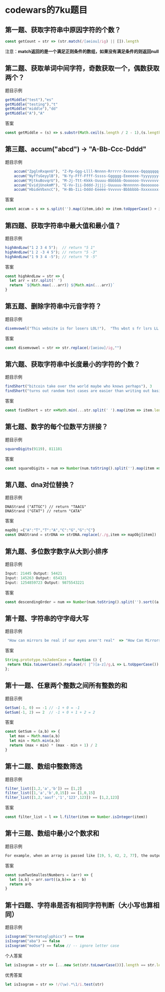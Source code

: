 # codewars的7ku题目

## 第一题、获取字符串中原因字符的个数？

```js
const getCount = str => (str.match(/[aeiou]/ig) || []).length
```

注意：**match返回的是一个满足正则条件的数组，如果没有满足条件的则返回null**

## 第二题、获取单词中间字符，奇数获取一个，偶数获取两个？

题目示例

```js
getMiddle("test"),"es"
getMiddle("testing"),"t"
getMiddle("middle"),"dd"
getMiddle("A"),"A"
```

答案

```js
const getMiddle = (s) => s.substr(Math.ceil(s.length / 2 - 1),(s.length % 2)?1:2)
```

## 第三题、accum("abcd") -> "A-Bb-Ccc-Dddd"

题目示例

```js
	accum("ZpglnRxqenU"), "Z-Pp-Ggg-Llll-Nnnnn-Rrrrrr-Xxxxxxx-Qqqqqqqq-Eeeeeeeee-Nnnnnnnnnn-Uuuuuuuuuuu";
	accum("NyffsGeyylB"), "N-Yy-Fff-Ffff-Sssss-Gggggg-Eeeeeee-Yyyyyyyy-Yyyyyyyyy-Llllllllll-Bbbbbbbbbbb";
	accum("MjtkuBovqrU"), "M-Jj-Ttt-Kkkk-Uuuuu-Bbbbbb-Ooooooo-Vvvvvvvv-Qqqqqqqqq-Rrrrrrrrrr-Uuuuuuuuuuu";
	accum("EvidjUnokmM"), "E-Vv-Iii-Dddd-Jjjjj-Uuuuuu-Nnnnnnn-Oooooooo-Kkkkkkkkk-Mmmmmmmmmm-Mmmmmmmmmmm";
	accum("HbideVbxncC"), "H-Bb-Iii-Dddd-Eeeee-Vvvvvv-Bbbbbbb-Xxxxxxxx-Nnnnnnnnn-Cccccccccc-Ccccccccccc";
```

答案

```js
const accum = s => s.split('').map((item,idx) => item.toUpperCase() + item.toLowerCase().repeat(idx)).join('-')
```

## 第四题、获取字符串中最大值和最小值？

题目示例

```js
highAndLow("1 2 3 4 5");  // return "5 1"
highAndLow("1 2 -3 4 5"); // return "5 -3"
highAndLow("1 9 3 4 -5"); // return "9 -5"
```

答案

```js
const highAndLow = str => {
  let arr = str.split(' ')
  return `${Math.max(...arr)} ${Math.min(...arr)}`
}
```

## 第五题、删除字符串中元音字符？

题目示例

```js
disemvowel("This website is for losers LOL!"),	"Ths wbst s fr lsrs LL!"
```

答案

```js
const disemvowel = str => str.replace(/[aeiou]/ig,"")
```

## 第六题、获取字符串中长度最小的字符的个数？

题目示例

```js
findShort("bitcoin take over the world maybe who knows perhaps"), 3
findShort("turns out random test cases are easier than writing out basic ones"), 3
```

答案

```js
const findShort = str =>Math.min(...str.split(' ').map(item => item.length))
```

## 第七题、数字的每个位数平方拼接？

题目示例

```js
squareDigits(9119), 811181
```

答案

```js
const squareDigits = num => Number(num.toString().split('').map(item => Math.pow(item,2)).join(''))
```

## 第八题、dna对位替换？

题目示例

```
DNAStrand ("ATTGC") // return "TAACG"
DNAStrand ("GTAT") // return "CATA" 
```

答案

```js
mapObj ={"A":"T","T":"A","C":"G","G":"C"}
const DNAStrand = strDNA => strDNA.replace(/./g,item => mapObj[item])
```

## 第九题、多位数字数字从大到小排序

题目示例

```js
Input: 21445 Output: 54421
Input: 145263 Output: 654321
Input: 1254859723 Output: 9875543221
```

答案

```js
const descendingOrder = num => Number(num.toString().split('').sort((a,b)=>b-a).join(''))
```

## 第十题、字符串的守字母大写

题目示例

```js
 "How can mirrors be real if our eyes aren't real"  => "How Can Mirrors Be Real If Our Eyes Aren't Real"
```

答案 

```js
String.prototype.toJadenCase = function () {
 return this.toLowerCase().replace(/( |^)[a-z]/g,L => L.toUpperCase())
};
```

## 第十一题、任意两个整数之间所有整数的和

题目示例

```js
GetSum(-1, 0) == -1 // -1 + 0 = -1
GetSum(-1, 2) == 2  // -1 + 0 + 1 + 2 = 2
```

答案

```js
const GetSum = (a,b) => {
  let max = Math.max(a,b)
  let min = Math.min(a,b)
  return (max + min) * (max - min + 1) / 2
}
```

## 第十二题、数组中整数筛选

题目示例

```js
filter_list([1,2,'a','b']) == [1,2]
filter_list([1,'a','b',0,15]) == [1,0,15]
filter_list([1,2,'aasf','1','123',123]) == [1,2,123]
```

答案

```js
const filter_list = l => l.filter(item => Number.isInteger(item))
```

## 第十三题、数组中最小2个数求和

题目示例

```js
For example, when an array is passed like [19, 5, 42, 2, 77], the output should be 7.
```

答案

```js
const sumTwoSmallestNumbers = (arr) => {
  let [a,b] = arr.sort((a,b)=> a - b)
  return a+b
}
```

## 第十四题、字符串是否有相同字符判断（大小写也算相同）

题目示例

```js
isIsogram("Dermatoglyphics") == true
isIsogram("aba") == false
isIsogram("moOse") == false // -- ignore letter case
```

个人答案

```js
let isIsogram = str => [...new Set(str.toLowerCase())].length == str.length
```

优秀答案

```js
let isIsogram = str => !/(\w).*\1/i.test(str)
```

